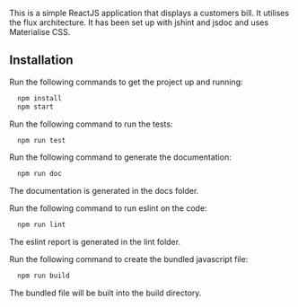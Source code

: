 This is a simple ReactJS application that displays a customers bill. It utilises the flux architecture. It has been set up with jshint and jsdoc and uses Materialise CSS.

## Installation

Run the following commands to get the project up and running:

```js
  npm install 
  npm start
```

Run the following command to run the tests:
```js
  npm run test 
```

Run the following command to generate the documentation:
```js
  npm run doc
```
The documentation is generated in the docs folder.

Run the following command to run eslint on the code:
```js
  npm run lint
```
The eslint report is generated in the lint folder.

Run the following command to create the bundled javascript file:
```js
  npm run build
```
The bundled file will be built into the build directory.